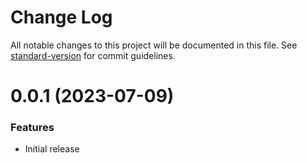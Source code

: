 # Change Log

All notable changes to this project will be documented in this file. 
See [standard-version](https://github.com/conventional-changelog/standard-version) for commit guidelines.

<a name="0.0.1"></a>
# 0.0.1 (2023-07-09)

### Features

* Initial release
